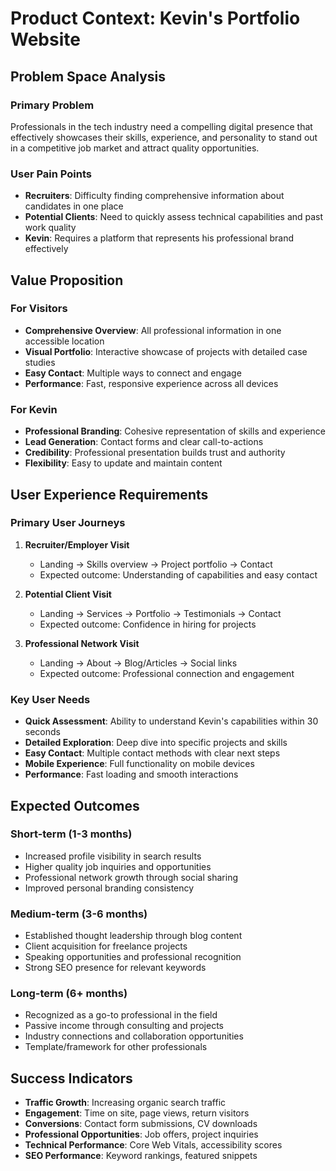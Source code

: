 # Product Context: Kevin's Portfolio Website

## Problem Space Analysis

### Primary Problem
Professionals in the tech industry need a compelling digital presence that effectively showcases their skills, experience, and personality to stand out in a competitive job market and attract quality opportunities.

### User Pain Points
- **Recruiters**: Difficulty finding comprehensive information about candidates in one place
- **Potential Clients**: Need to quickly assess technical capabilities and past work quality
- **Kevin**: Requires a platform that represents his professional brand effectively

## Value Proposition

### For Visitors
- **Comprehensive Overview**: All professional information in one accessible location
- **Visual Portfolio**: Interactive showcase of projects with detailed case studies
- **Easy Contact**: Multiple ways to connect and engage
- **Performance**: Fast, responsive experience across all devices

### For Kevin
- **Professional Branding**: Cohesive representation of skills and experience
- **Lead Generation**: Contact forms and clear call-to-actions
- **Credibility**: Professional presentation builds trust and authority
- **Flexibility**: Easy to update and maintain content

## User Experience Requirements

### Primary User Journeys
1. **Recruiter/Employer Visit**
   - Landing → Skills overview → Project portfolio → Contact
   - Expected outcome: Understanding of capabilities and easy contact

2. **Potential Client Visit**
   - Landing → Services → Portfolio → Testimonials → Contact
   - Expected outcome: Confidence in hiring for projects

3. **Professional Network Visit**
   - Landing → About → Blog/Articles → Social links
   - Expected outcome: Professional connection and engagement

### Key User Needs
- **Quick Assessment**: Ability to understand Kevin's capabilities within 30 seconds
- **Detailed Exploration**: Deep dive into specific projects and skills
- **Easy Contact**: Multiple contact methods with clear next steps
- **Mobile Experience**: Full functionality on mobile devices
- **Performance**: Fast loading and smooth interactions

## Expected Outcomes

### Short-term (1-3 months)
- Increased profile visibility in search results
- Higher quality job inquiries and opportunities
- Professional network growth through social sharing
- Improved personal branding consistency

### Medium-term (3-6 months)
- Established thought leadership through blog content
- Client acquisition for freelance projects
- Speaking opportunities and professional recognition
- Strong SEO presence for relevant keywords

### Long-term (6+ months)
- Recognized as a go-to professional in the field
- Passive income through consulting and projects
- Industry connections and collaboration opportunities
- Template/framework for other professionals

## Success Indicators
- **Traffic Growth**: Increasing organic search traffic
- **Engagement**: Time on site, page views, return visitors
- **Conversions**: Contact form submissions, CV downloads
- **Professional Opportunities**: Job offers, project inquiries
- **Technical Performance**: Core Web Vitals, accessibility scores
- **SEO Performance**: Keyword rankings, featured snippets